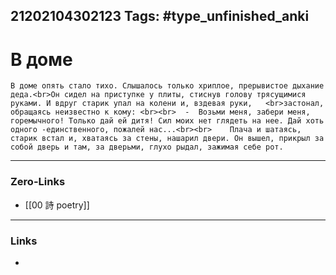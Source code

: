 21202104302123
Tags: #type_unfinished_anki
---
# В доме

    В доме опять стало тихо. Слышалось только хриплое, прерывистое дыхание деда.<br>Он сидел на приступке у плиты, стиснув голову трясущимися руками. И вдруг старик упал на колени и, вздевая руки,   <br>застонал, обращаясь неизвестно к кому: <br><br>  -  Возьми меня, забери меня, горемычного! Только дай ей дитя! Сил моих нет глядеть на нее. Дай хоть одного -единственного, пожалей нас...<br><br>    Плача и шатаясь, старик встал и, хватаясь за стены, нашарил двери. Он вышел, прикрыл за собой дверь и там, за дверьми, глухо рыдал, зажимая себе рот. 

---
### Zero-Links
- [[00 詩 poetry]]
---
### Links
-